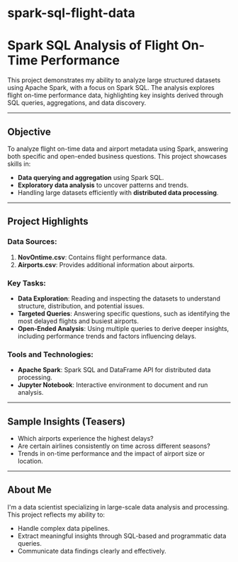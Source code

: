 # spark-sql-flight-data

# Spark SQL Analysis of Flight On-Time Performance

This project demonstrates my ability to analyze large structured datasets using Apache Spark, with a focus on Spark SQL. The analysis explores flight on-time performance data, highlighting key insights derived through SQL queries, aggregations, and data discovery.

---

## Objective

To analyze flight on-time data and airport metadata using Spark, answering both specific and open-ended business questions. This project showcases skills in:
- **Data querying and aggregation** using Spark SQL.
- **Exploratory data analysis** to uncover patterns and trends.
- Handling large datasets efficiently with **distributed data processing**.

---

## Project Highlights

### Data Sources:
1. **NovOntime.csv**: Contains flight performance data.
2. **Airports.csv**: Provides additional information about airports.

### Key Tasks:
- **Data Exploration**: Reading and inspecting the datasets to understand structure, distribution, and potential issues.
- **Targeted Queries**: Answering specific questions, such as identifying the most delayed flights and busiest airports.
- **Open-Ended Analysis**: Using multiple queries to derive deeper insights, including performance trends and factors influencing delays.

### Tools and Technologies:
- **Apache Spark**: Spark SQL and DataFrame API for distributed data processing.
- **Jupyter Notebook**: Interactive environment to document and run analysis.

---

## Sample Insights (Teasers)

- Which airports experience the highest delays?
- Are certain airlines consistently on time across different seasons?
- Trends in on-time performance and the impact of airport size or location.

---

## About Me

I'm a data scientist specializing in large-scale data analysis and processing. This project reflects my ability to:
- Handle complex data pipelines.
- Extract meaningful insights through SQL-based and programmatic data queries.
- Communicate data findings clearly and effectively.
